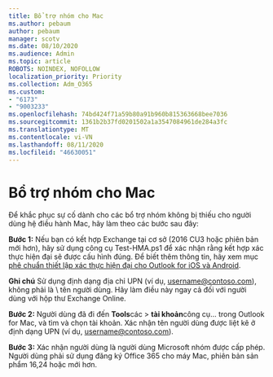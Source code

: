 ```yaml
---
title: Bổ trợ nhóm cho Mac
ms.author: pebaum
author: pebaum
manager: scotv
ms.date: 08/10/2020
ms.audience: Admin
ms.topic: article
ROBOTS: NOINDEX, NOFOLLOW
localization_priority: Priority
ms.collection: Adm_O365
ms.custom:
- "6173"
- "9003233"
ms.openlocfilehash: 74bd424f71a59b80a91b960b815363668bee7036
ms.sourcegitcommit: 1361b2b37fd0201502a1a3547084961de284a3fc
ms.translationtype: MT
ms.contentlocale: vi-VN
ms.lasthandoff: 08/11/2020
ms.locfileid: "46630051"
---
```

# <a name="teams-add-in-for-mac"></a>Bổ trợ nhóm cho Mac

Để khắc phục sự cố dành cho các bổ trợ nhóm không bị thiếu cho người dùng hệ điều hành Mac, hãy làm theo các bước sau đây:

**Bước 1:** Nếu bạn có kết hợp Exchange tại cơ sở (2016 CU3 hoặc phiên bản mới hơn), hãy sử dụng công cụ Test-HMA.ps1 để xác nhận rằng kết hợp xác thực hiện đại sẽ được cấu hình đúng. Để biết thêm thông tin, hãy xem mục [phê chuẩn thiết lập xác thực hiện đại cho Outlook for iOS và Android](https://aka.ms/AA980zq).  

**Ghi chú** Sử dụng định dạng địa chỉ UPN (ví dụ, [username@contoso.com](mailto:username@contoso.com)), không phải là \ tên người dùng. Hãy làm điều này ngay cả đối với người dùng với hộp thư Exchange Online.

**Bước 2:** Người dùng đã đi đến **Tools**các  >  **tài khoản**công cụ... trong Outlook for Mac, và tìm và chọn tài khoản. Xác nhận tên người dùng được liệt kê ở định dạng UPN (ví dụ, [username@contoso.com](mailto:username@contoso.com)).

**Bước 3:** Xác nhận người dùng là người dùng Microsoft nhóm được cấp phép. Người dùng phải sử dụng đăng ký Office 365 cho máy Mac, phiên bản sản phẩm 16,24 hoặc mới hơn.